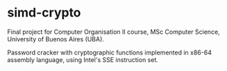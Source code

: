 # simd-crypto

Final project for Computer Organisation II course, MSc Computer Science, University of Buenos Aires (UBA).

Password cracker with cryptographic functions implemented in x86-64 assembly language, using Intel's SSE instruction set.
